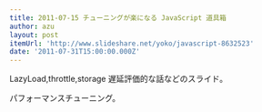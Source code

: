 ```yaml
---
title: 2011-07-15 チューニングが楽になる JavaScript 道具箱
author: azu
layout: post
itemUrl: 'http://www.slideshare.net/yoko/javascript-8632523'
date: '2011-07-31T15:00:00.000Z'
---
```

LazyLoad,throttle,storage 遅延評価的な話などのスライド。

パフォーマンスチューニング。
